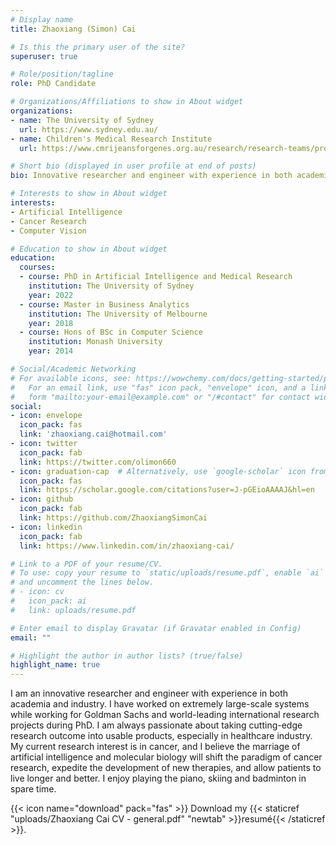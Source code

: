 ```yaml
---
# Display name
title: Zhaoxiang (Simon) Cai

# Is this the primary user of the site?
superuser: true

# Role/position/tagline
role: PhD Candidate

# Organizations/Affiliations to show in About widget
organizations:
- name: The University of Sydney
  url: https://www.sydney.edu.au/
- name: Children's Medical Research Institute
  url: https://www.cmrijeansforgenes.org.au/research/research-teams/procan

# Short bio (displayed in user profile at end of posts)
bio: Innovative researcher and engineer with experience in both academia and industry.

# Interests to show in About widget
interests:
- Artificial Intelligence
- Cancer Research
- Computer Vision

# Education to show in About widget
education:
  courses:
  - course: PhD in Artificial Intelligence and Medical Research
    institution: The University of Sydney
    year: 2022
  - course: Master in Business Analytics
    institution: The University of Melbourne
    year: 2018
  - course: Hons of BSc in Computer Science
    institution: Monash University
    year: 2014

# Social/Academic Networking
# For available icons, see: https://wowchemy.com/docs/getting-started/page-builder/#icons
#   For an email link, use "fas" icon pack, "envelope" icon, and a link in the
#   form "mailto:your-email@example.com" or "/#contact" for contact widget.
social:
- icon: envelope
  icon_pack: fas
  link: 'zhaoxiang.cai@hotmail.com'
- icon: twitter
  icon_pack: fab
  link: https://twitter.com/olimon660
- icon: graduation-cap  # Alternatively, use `google-scholar` icon from `ai` icon pack
  icon_pack: fas
  link: https://scholar.google.com/citations?user=J-pGEioAAAAJ&hl=en
- icon: github
  icon_pack: fab
  link: https://github.com/ZhaoxiangSimonCai
- icon: linkedin
  icon_pack: fab
  link: https://www.linkedin.com/in/zhaoxiang-cai/

# Link to a PDF of your resume/CV.
# To use: copy your resume to `static/uploads/resume.pdf`, enable `ai` icons in `params.toml`, 
# and uncomment the lines below.
# - icon: cv
#   icon_pack: ai
#   link: uploads/resume.pdf

# Enter email to display Gravatar (if Gravatar enabled in Config)
email: ""

# Highlight the author in author lists? (true/false)
highlight_name: true
---
```


I am an innovative researcher and engineer with experience in both academia and industry. I have worked on extremely large-scale systems while working for Goldman Sachs and world-leading international research projects during PhD. I am always passionate about taking cutting-edge research outcome into usable products, especially in healthcare industry. My current research interest is in cancer, and I believe the marriage of artificial intelligence and molecular biology will shift the paradigm of cancer research, expedite the development of new therapies, and allow patients to live longer and better. I enjoy playing the piano, skiing and badminton in spare time.

{{< icon name="download" pack="fas" >}} Download my {{< staticref "uploads/Zhaoxiang Cai CV - general.pdf" "newtab" >}}resumé{{< /staticref >}}.

